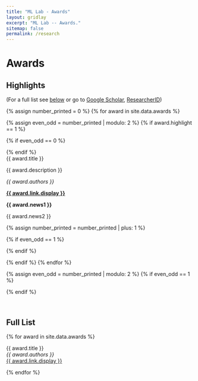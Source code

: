 ```yaml
---
title: "ML Lab - Awards"
layout: gridlay
excerpt: "ML Lab -- Awards."
sitemap: false
permalink: /research
---
```



# Awards

## Highlights

(For a full list see [below](#full-list) or go to [Google Scholar](https://scholar.google.ch/citations?user=TqxYWZsAAAAJ), [ResearcherID](https://www.researcherid.com/rid/D-7763-2012))

{% assign number_printed = 0 %}
{% for award in site.data.awards %}

{% assign even_odd = number_printed | modulo: 2 %}
{% if award.highlight == 1 %}

{% if even_odd == 0 %}
<div class="row">
{% endif %}

<div class="col-sm-6 clearfix">
 <div class="well">
  <pubtit>{{ award.title }}</pubtit>
<!--  <img src="{{ site.url }}{{ site.baseurl }}/images/pubpic/{{ award.image }}" class="img-responsive" width="33%" style="float: left" />-->
  <p>{{ award.description }}</p>
  <p><em>{{ award.authors }}</em></p>
  <p><strong><a href="{{ award.link.url }}">{{ award.link.display }}</a></strong></p>
  <p class="text-danger"><strong> {{ award.news1 }}</strong></p>
  <p> {{ award.news2 }}</p>
 </div>
</div>

{% assign number_printed = number_printed | plus: 1 %}

{% if even_odd == 1 %}
</div>
{% endif %}

{% endif %}
{% endfor %}

{% assign even_odd = number_printed | modulo: 2 %}
{% if even_odd == 1 %}
</div>
{% endif %}

<p> &nbsp; </p>


## Full List

{% for award in site.data.awards %}

  {{ award.title }} <br />
  <em>{{ award.authors }} </em><br /><a href="{{ award.link.url }}">{{ award.link.display }}</a>

{% endfor %}

